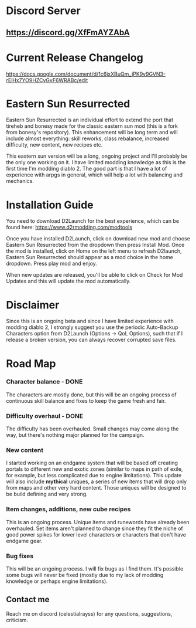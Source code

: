 # Discord Server
## https://discord.gg/XfFmAYZAbA

# Current Release Changelog
https://docs.google.com/document/d/1c6jxXBuQm_jPK9v9GVN3-rElHx7YO9HZCyGvF6WRABc/edit

# Eastern Sun Resurrected
Eastern Sun Resurrected is an individual effort to extend the port that tireheb and bonesy made for the classic eastern sun mod (this is a fork from bonesy's repository). This enhancement will be long term and will include almost everything: skill reworks, class rebalance, increased difficulty, new content, new recipes etc.

This eastern sun version will be a long, ongoing project and I'll probably be the only one working on it. I have limited modding knowledge as this is the first time I'm modding diablo 2. The good part is that I have a lot of experience with arpgs in general, which will help a lot with balancing and mechanics.

# Installation Guide
You need to download D2Launch for the best experience, which can be found here: https://www.d2rmodding.com/modtools

Once you have installed D2Launch, click on download new mod and choose Eastern Sun Resurrected from the dropdown then press Install Mod. Once the mod is installed, click on Home on the left menu to refresh D2launch, Eastern Sun Resurrected should appear as a mod choice in the home dropdown. Press play mod and enjoy.

When new updates are released, you'll be able to click on Check for Mod Updates and this will update the mod automatically.

# Disclaimer
Since this is an ongoing beta and since I have limited experience with modding diablo 2, I strongly suggest you use the periodic Auto-Backup Characters option from D2Launch (Options -> QoL Options), such that if I release a broken version, you can always recover corrupted save files.

# Road Map
### Character balance - DONE
   The characters are mostly done, but this will be an ongoing process of continuous skill balance and fixes to keep the game fresh and fair.
### Difficulty overhaul - DONE
   The difficulty has been overhauled. Small changes may come along the way, but there's nothing major planned for the campaign.
### New content
   I started working on an endgame system that will be based off creating portals to different new and exotic zones (similar to maps in path of exile, for example, but less complicated due to engine limitations). This update will also include **mythical** uniques, a series of new items that will drop only from maps and other very hard content. Those uniques will be designed to be build defining and very strong.
### Item changes, additions, new cube recipes
   This is an ongoing process. Unique items and runewords have already been overhauled. Set items aren't planned to change since they fit the niche of good power spikes for lower level characters or characters that don't have endgame gear.
### Bug fixes
   This will be an ongoing process. I will fix bugs as I find them. It's possible some bugs will never be fixed (mostly due to my lack of modding knowledge or perhaps engine limitations).

## Contact me
Reach me on discord (celestialrayss) for any questions, suggestions, criticism.
